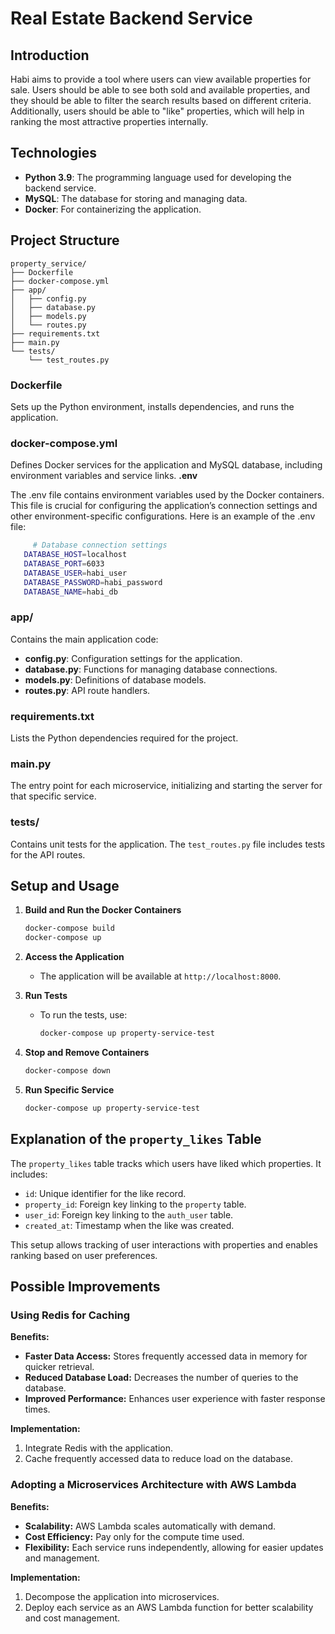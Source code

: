 
# Real Estate Backend Service

## Introduction

Habi aims to provide a tool where users can view available properties for sale. Users should be able to see both sold and available properties, and they should be able to filter the search results based on different criteria. Additionally, users should be able to "like" properties, which will help in ranking the most attractive properties internally.

## Technologies

- **Python 3.9**: The programming language used for developing the backend service.
- **MySQL**: The database for storing and managing data.
- **Docker**: For containerizing the application.

## Project Structure

```
property_service/
├── Dockerfile
├── docker-compose.yml
├── app/
│   ├── config.py
│   ├── database.py
│   ├── models.py
│   └── routes.py
├── requirements.txt
├── main.py
└── tests/
    └── test_routes.py
```

### Dockerfile

Sets up the Python environment, installs dependencies, and runs the application.

### docker-compose.yml

Defines Docker services for the application and MySQL database, including environment variables and service links.
**.env**

The .env file contains environment variables used by the Docker containers. This file is crucial for configuring the application’s connection settings and other environment-specific configurations. Here is an example of the .env file:
   ```bash
        # Database connection settings
      DATABASE_HOST=localhost
      DATABASE_PORT=6033
      DATABASE_USER=habi_user
      DATABASE_PASSWORD=habi_password
      DATABASE_NAME=habi_db
   ```

### app/

Contains the main application code:
- **config.py**: Configuration settings for the application.
- **database.py**: Functions for managing database connections.
- **models.py**: Definitions of database models.
- **routes.py**: API route handlers.

### requirements.txt

Lists the Python dependencies required for the project.

### main.py

The entry point for each microservice, initializing and starting the server for that specific service.

### tests/

Contains unit tests for the application. The `test_routes.py` file includes tests for the API routes.

## Setup and Usage

1. **Build and Run the Docker Containers**

   ```bash
   docker-compose build
   docker-compose up
   ```

2. **Access the Application**

   - The application will be available at `http://localhost:8000`.

3. **Run Tests**

   - To run the tests, use:

     ```bash
     docker-compose up property-service-test
     ```

4. **Stop and Remove Containers**

   ```bash
   docker-compose down
   ```

5. **Run Specific Service**

   ```bash
   docker-compose up property-service-test
   ```

## Explanation of the `property_likes` Table

The `property_likes` table tracks which users have liked which properties. It includes:

- `id`: Unique identifier for the like record.
- `property_id`: Foreign key linking to the `property` table.
- `user_id`: Foreign key linking to the `auth_user` table.
- `created_at`: Timestamp when the like was created.

This setup allows tracking of user interactions with properties and enables ranking based on user preferences.

## Possible Improvements

### Using Redis for Caching

**Benefits:**
- **Faster Data Access:** Stores frequently accessed data in memory for quicker retrieval.
- **Reduced Database Load:** Decreases the number of queries to the database.
- **Improved Performance:** Enhances user experience with faster response times.

**Implementation:**
1. Integrate Redis with the application.
2. Cache frequently accessed data to reduce load on the database.

### Adopting a Microservices Architecture with AWS Lambda

**Benefits:**
- **Scalability:** AWS Lambda scales automatically with demand.
- **Cost Efficiency:** Pay only for the compute time used.
- **Flexibility:** Each service runs independently, allowing for easier updates and management.

**Implementation:**
1. Decompose the application into microservices.
2. Deploy each service as an AWS Lambda function for better scalability and cost management.
